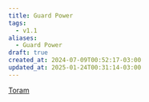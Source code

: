 ```yaml
---
title: Guard Power
tags:
  - v1.1
aliases:
  - Guard Power
draft: true
created_at: 2024-07-09T00:52:17-03:00
updated_at: 2025-01-24T00:31:14-03:00
---
```


[Toram](content/entrada/2024/07/26/Toram.md)